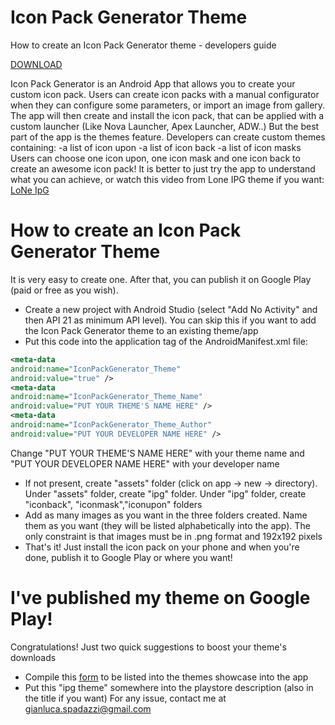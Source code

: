 # Icon Pack Generator Theme
How to create an Icon Pack Generator theme - developers guide

[DOWNLOAD](https://play.google.com/store/apps/details?id=com.spada.iconpackgenerator)

Icon Pack Generator is an Android App that allows you to create your custom icon pack. Users can create icon packs with a manual configurator when they can configure some parameters, or import an image from gallery. The app will then create and install the icon pack, that can be applied with a custom launcher (Like Nova Launcher, Apex Launcher, ADW..)
But the best part of the app is the themes feature. Developers can create custom themes containing:
-a list of icon upon
-a list of icon back
-a list of icon masks
Users can choose one icon upon, one icon mask and one icon back to create an awesome icon pack!
It is better to just try the app to understand what you can achieve, or watch this video from Lone IPG theme if you want: 
[LoNe IpG](https://www.youtube.com/watch?v=MUhhDzTtFE4)

# How to create an Icon Pack Generator Theme
It is very easy to create one. After that, you can publish it on Google Play (paid or free as you wish).

* Create a new project with Android Studio (select "Add No Activity" and then API 21 as minimum API level). You can skip this if you want to add the Icon Pack Generator theme to an existing theme/app
* Put this code into the application tag of the AndroidManifest.xml file:
```xml
<meta-data
android:name="IconPackGenerator_Theme"
android:value="true" />
<meta-data
android:name="IconPackGenerator_Theme_Name"
android:value="PUT YOUR THEME'S NAME HERE" />
<meta-data
android:name="IconPackGenerator_Theme_Author"
android:value="PUT YOUR DEVELOPER NAME HERE" />
```
Change "PUT YOUR THEME'S NAME HERE" with your theme name and "PUT YOUR DEVELOPER NAME HERE" with your developer name
* If not present, create "assets" folder (click on app -> new -> directory). Under "assets" folder, create "ipg" folder. Under "ipg" folder, create "iconback", "iconmask","iconupon" folders
* Add as many images as you want in the three folders created. Name them as you want (they will be listed alphabetically into the app). The only constraint is that images must be in .png format and 192x192 pixels
* That's it! Just install the icon pack on your phone and when you're done, publish it to Google Play or where you want!

# I've published my theme on Google Play!
Congratulations! Just two quick suggestions to boost your theme's downloads
* Compile this [form](https://docs.google.com/forms/d/e/1FAIpQLSdNtV9qWWrGk2mHfWTiq3zaySZoVFLP9rlGvIjictDFYcVRvg/viewform) to be listed into the themes showcase into the app
* Put this "ipg theme" somewhere into the playstore description (also in the title if you want)
For any issue, contact me at gianluca.spadazzi@gmail.com

